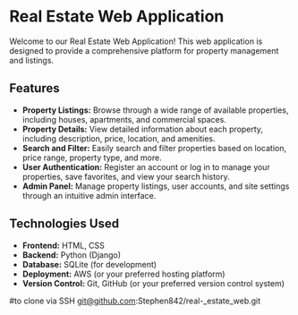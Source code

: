 # Real Estate Web Application

Welcome to our Real Estate Web Application! This web application is designed to provide a comprehensive platform for property management and listings.

## Features

- **Property Listings:** Browse through a wide range of available properties, including houses, apartments, and commercial spaces.
- **Property Details:** View detailed information about each property, including description, price, location, and amenities.
- **Search and Filter:** Easily search and filter properties based on location, price range, property type, and more.
- **User Authentication:** Register an account or log in to manage your properties, save favorites, and view your search history.
- **Admin Panel:** Manage property listings, user accounts, and site settings through an intuitive admin interface.

## Technologies Used

- **Frontend:** HTML, CSS
- **Backend:** Python (Django)
- **Database:** SQLite (for development)
- **Deployment:** AWS (or your preferred hosting platform)
- **Version Control:** Git, GitHub (or your preferred version control system)

#to clone via SSH
git@github.com:Stephen842/real-_estate_web.git
